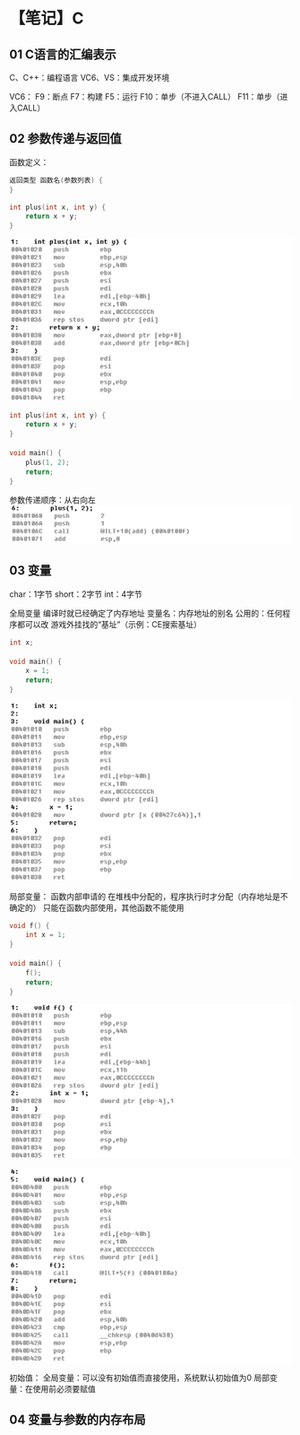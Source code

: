# 【笔记】C



## 01 C语言的汇编表示

C、C++：编程语言
VC6、VS：集成开发环境

VC6：
	F9：断点
	F7：构建
	F5：运行
	F10：单步（不进入CALL）
	F11：单步（进入CALL）



## 02 参数传递与返回值

函数定义：

```c
返回类型 函数名(参数列表) {
}
```

```c
int plus(int x, int y) {
	return x + y;
}
```

![](images/image-20240122003246288.png)



```c
int plus(int x, int y) {
	return x + y;
}

void main() {
	plus(1, 2);
	return;
}
```

参数传递顺序：从右向左
![](images/image-20240122001254287.png)



## 03 变量

char：1字节
short：2字节
int：4字节

全局变量
	编译时就已经确定了内存地址
	变量名：内存地址的别名
	公用的：任何程序都可以改
	游戏外挂找的“基址”（示例：CE搜索基址）

```c
int x;

void main() {
	x = 1;
	return;
}
```

![](images/image-20240122005112006.png)



局部变量：
	函数内部申请的
	在堆栈中分配的，程序执行时才分配（内存地址是不确定的）
	只能在函数内部使用，其他函数不能使用

```c
void f() {
	int x = 1;
}

void main() {
	f();
	return;
}
```

![](images/image-20240122011004767.png)

![](images/image-20240122010857543.png)



初始值：
	全局变量：可以没有初始值而直接使用，系统默认初始值为0
	局部变量：在使用前必须要赋值



## 04 变量与参数的内存布局

